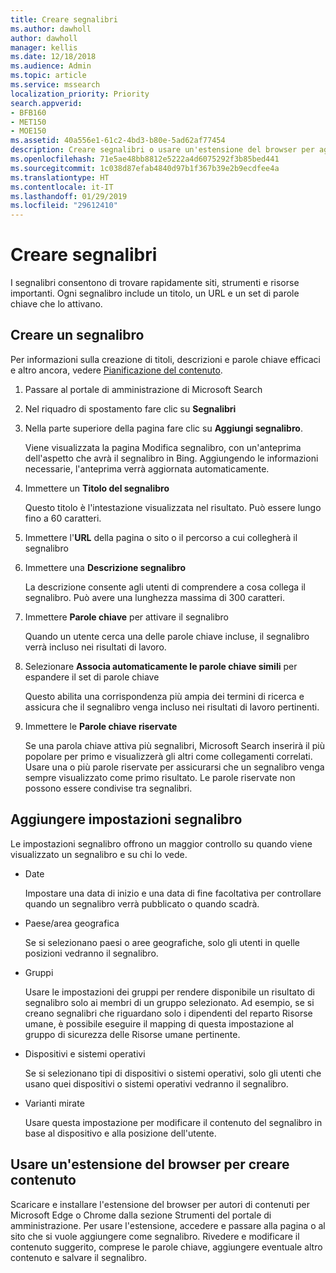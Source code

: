 ```yaml
---
title: Creare segnalibri
ms.author: dawholl
author: dawholl
manager: kellis
ms.date: 12/18/2018
ms.audience: Admin
ms.topic: article
ms.service: mssearch
localization_priority: Priority
search.appverid:
- BFB160
- MET150
- MOE150
ms.assetid: 40a556e1-61c2-4bd3-b80e-5ad62af77454
description: Creare segnalibri o usare un'estensione del browser per aggiungerli ai risultati di lavoro di Microsoft Search
ms.openlocfilehash: 71e5ae48bb8812e5222a4d6075292f3b85bed441
ms.sourcegitcommit: 1c038d87efab4840d97b1f367b39e2b9ecdfee4a
ms.translationtype: HT
ms.contentlocale: it-IT
ms.lasthandoff: 01/29/2019
ms.locfileid: "29612410"
---
```

# <a name="create-bookmarks"></a>Creare segnalibri

I segnalibri consentono di trovare rapidamente siti, strumenti e risorse importanti. Ogni segnalibro include un titolo, un URL e un set di parole chiave che lo attivano.
  
## <a name="create-a-bookmark"></a>Creare un segnalibro

Per informazioni sulla creazione di titoli, descrizioni e parole chiave efficaci e altro ancora, vedere [Pianificazione del contenuto](plan-your-content.md).
  
1. Passare al portale di amministrazione di Microsoft Search
    
2. Nel riquadro di spostamento fare clic su **Segnalibri**
    
3. Nella parte superiore della pagina fare clic su **Aggiungi segnalibro**.
    
    Viene visualizzata la pagina Modifica segnalibro, con un'anteprima dell'aspetto che avrà il segnalibro in Bing. Aggiungendo le informazioni necessarie, l'anteprima verrà aggiornata automaticamente.
    
4. Immettere un **Titolo del segnalibro**
    
    Questo titolo è l'intestazione visualizzata nel risultato. Può essere lungo fino a 60 caratteri.
    
5. Immettere l'**URL** della pagina o sito o il percorso a cui collegherà il segnalibro 
    
6. Immettere una **Descrizione segnalibro**
    
    La descrizione consente agli utenti di comprendere a cosa collega il segnalibro. Può avere una lunghezza massima di 300 caratteri.
    
7. Immettere **Parole chiave** per attivare il segnalibro 
    
    Quando un utente cerca una delle parole chiave incluse, il segnalibro verrà incluso nei risultati di lavoro.
    
8. Selezionare **Associa automaticamente le parole chiave simili** per espandere il set di parole chiave 
    
    Questo abilita una corrispondenza più ampia dei termini di ricerca e assicura che il segnalibro venga incluso nei risultati di lavoro pertinenti.
    
9. Immettere le **Parole chiave riservate**
    
    Se una parola chiave attiva più segnalibri, Microsoft Search inserirà il più popolare per primo e visualizzerà gli altri come collegamenti correlati. Usare una o più parole riservate per assicurarsi che un segnalibro venga sempre visualizzato come primo risultato. Le parole riservate non possono essere condivise tra segnalibri.
    
## <a name="add-bookmark-settings"></a>Aggiungere impostazioni segnalibro

Le impostazioni segnalibro offrono un maggior controllo su quando viene visualizzato un segnalibro e su chi lo vede.
  
- Date
    
    Impostare una data di inizio e una data di fine facoltativa per controllare quando un segnalibro verrà pubblicato o quando scadrà. 
    
- Paese/area geografica
    
    Se si selezionano paesi o aree geografiche, solo gli utenti in quelle posizioni vedranno il segnalibro.
    
- Gruppi
    
    Usare le impostazioni dei gruppi per rendere disponibile un risultato di segnalibro solo ai membri di un gruppo selezionato. Ad esempio, se si creano segnalibri che riguardano solo i dipendenti del reparto Risorse umane, è possibile eseguire il mapping di questa impostazione al gruppo di sicurezza delle Risorse umane pertinente.
    
- Dispositivi e sistemi operativi
    
    Se si selezionano tipi di dispositivi o sistemi operativi, solo gli utenti che usano quei dispositivi o sistemi operativi vedranno il segnalibro.
    
- Varianti mirate
    
    Usare questa impostazione per modificare il contenuto del segnalibro in base al dispositivo e alla posizione dell'utente.
    
## <a name="use-a-browser-extension-to-create-content"></a>Usare un'estensione del browser per creare contenuto

Scaricare e installare l'estensione del browser per autori di contenuti per Microsoft Edge o Chrome dalla sezione Strumenti del portale di amministrazione. Per usare l'estensione, accedere e passare alla pagina o al sito che si vuole aggiungere come segnalibro. Rivedere e modificare il contenuto suggerito, comprese le parole chiave, aggiungere eventuale altro contenuto e salvare il segnalibro.